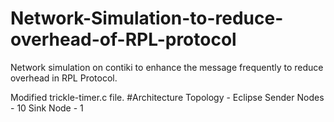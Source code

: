 # Network-Simulation-to-reduce-overhead-of-RPL-protocol
Network simulation on contiki to enhance the message frequently to reduce overhead in RPL Protocol.

Modified trickle-timer.c file.
#Architecture
Topology - Eclipse
Sender Nodes - 10
Sink Node - 1

